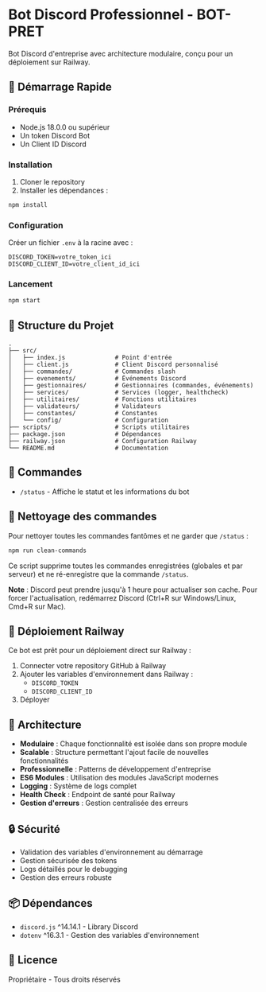# Bot Discord Professionnel - BOT-PRET

Bot Discord d'entreprise avec architecture modulaire, conçu pour un déploiement sur Railway.

## 🚀 Démarrage Rapide

### Prérequis

- Node.js 18.0.0 ou supérieur
- Un token Discord Bot
- Un Client ID Discord

### Installation

1. Cloner le repository
2. Installer les dépendances :
```bash
npm install
```

### Configuration

Créer un fichier `.env` à la racine avec :
```env
DISCORD_TOKEN=votre_token_ici
DISCORD_CLIENT_ID=votre_client_id_ici
```

### Lancement

```bash
npm start
```

## 📁 Structure du Projet

```
.
├── src/
│   ├── index.js              # Point d'entrée
│   ├── client.js             # Client Discord personnalisé
│   ├── commandes/            # Commandes slash
│   ├── evenements/           # Événements Discord
│   ├── gestionnaires/        # Gestionnaires (commandes, événements)
│   ├── services/             # Services (logger, healthcheck)
│   ├── utilitaires/          # Fonctions utilitaires
│   ├── validateurs/          # Validateurs
│   ├── constantes/           # Constantes
│   └── config/               # Configuration
├── scripts/                  # Scripts utilitaires
├── package.json              # Dépendances
├── railway.json              # Configuration Railway
└── README.md                 # Documentation
```

## 🤖 Commandes

- `/status` - Affiche le statut et les informations du bot

## 🧹 Nettoyage des commandes

Pour nettoyer toutes les commandes fantômes et ne garder que `/status` :

```bash
npm run clean-commands
```

Ce script supprime toutes les commandes enregistrées (globales et par serveur) et ne ré-enregistre que la commande `/status`.

**Note** : Discord peut prendre jusqu'à 1 heure pour actualiser son cache. Pour forcer l'actualisation, redémarrez Discord (Ctrl+R sur Windows/Linux, Cmd+R sur Mac).

## 🚄 Déploiement Railway

Ce bot est prêt pour un déploiement direct sur Railway :

1. Connecter votre repository GitHub à Railway
2. Ajouter les variables d'environnement dans Railway :
   - `DISCORD_TOKEN`
   - `DISCORD_CLIENT_ID`
3. Déployer

## 📝 Architecture

- **Modulaire** : Chaque fonctionnalité est isolée dans son propre module
- **Scalable** : Structure permettant l'ajout facile de nouvelles fonctionnalités
- **Professionnelle** : Patterns de développement d'entreprise
- **ES6 Modules** : Utilisation des modules JavaScript modernes
- **Logging** : Système de logs complet
- **Health Check** : Endpoint de santé pour Railway
- **Gestion d'erreurs** : Gestion centralisée des erreurs

## 🔒 Sécurité

- Validation des variables d'environnement au démarrage
- Gestion sécurisée des tokens
- Logs détaillés pour le debugging
- Gestion des erreurs robuste

## 📦 Dépendances

- `discord.js` ^14.14.1 - Library Discord
- `dotenv` ^16.3.1 - Gestion des variables d'environnement

## 📄 Licence

Propriétaire - Tous droits réservés

